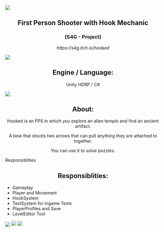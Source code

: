 <img src="https://user-images.githubusercontent.com/100194436/155534463-08249468-c40b-4035-9daf-4a9751b7b5a0.png">
<!--<img src="https://user-images.githubusercontent.com/100194436/155525162-3db59b69-ba9e-420c-ae48-e65264cc9b80.png"> -->

<!-- <h1>Hooked</h1>  -->
<h2 align="center">First Person Shooter with Hook Mechanic</h2>
<h3 align="center">(S4G - Project)</h3>
<p align="center"><i>https://s4g.itch.io/hooked</i></p>


<img align="center" src="https://user-images.githubusercontent.com/100194436/155525927-761e6055-1093-486b-951c-4ef999c7779f.png">
<h2 align="center">Engine / Language:</h2>
<p align="center">Unity HDRP / C# </p>

<img align="center" src="https://user-images.githubusercontent.com/100194436/155525927-761e6055-1093-486b-951c-4ef999c7779f.png">

<h2 align="center">About:</h2>
<p align="center">Hooked is an FPS in which you explore an alien temple and find an ancient artifact.</p>
<p align="center">A bow that shoots two arrows that can pull anything they are attached to together.</p>
<p align="center">You can use it to solve puzzles.</p>

Responsiblities

<h2 align="center">Responsiblities:</h2>

- Gameplay
- Player and Movement
- HookSystem
- TextSystem for Ingame Texts
- PlayerProfiles and Save
- LevelEditor Tool

<img align="center" src="https://user-images.githubusercontent.com/100194436/155525927-761e6055-1093-486b-951c-4ef999c7779f.png">
<img src="https://user-images.githubusercontent.com/100194436/155533377-53ecea87-2659-42c0-9854-c9cd9d748acd.png">
<img src="https://user-images.githubusercontent.com/100194436/155533065-0d024042-d948-42e3-a799-71ae91250063.png">

